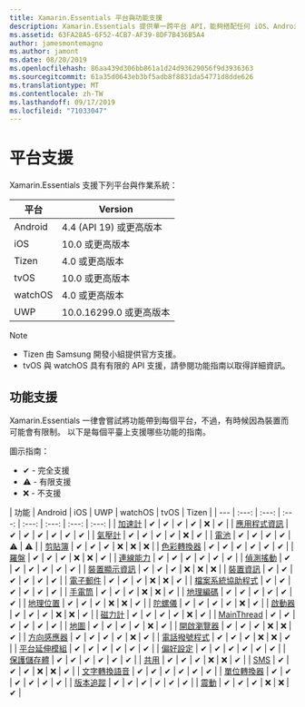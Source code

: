 ```yaml
---
title: Xamarin.Essentials 平台與功能支援
description: Xamarin.Essentials 提供單一跨平台 API，能夠搭配任何 iOS、Android 或 UWP 應用程式使用，且無論使用者介面建立的方式為何，都能從共用的程式碼進行存取。
ms.assetid: 63FA28A5-6F52-4CB7-AF39-8DF7B436B5A4
author: jamesmontemagno
ms.author: jamont
ms.date: 08/20/2019
ms.openlocfilehash: 86aa439d306bb861a1d24d93629056f9d3936363
ms.sourcegitcommit: 61a35d0643eb3bf5adb8f8831da54771d8dde626
ms.translationtype: MT
ms.contentlocale: zh-TW
ms.lasthandoff: 09/17/2019
ms.locfileid: "71033047"
---
```

# <a name="platform-support"></a>平台支援

Xamarin.Essentials 支援下列平台與作業系統：

| 平台 | Version |
| --- | --- |
| Android | 4.4 (API 19) 或更高版本 |
| iOS |10.0 或更高版本 |
| Tizen | 4.0 或更高版本 |
| tvOS | 10.0 或更高版本 |
| watchOS | 4.0 或更高版本 |
| UWP | 10.0.16299.0 或更高版本 |

> [!NOTE]
>
> * Tizen 由 Samsung 開發小組提供官方支援。
> * tvOS 與 watchOS 具有有限的 API 支援，請參閱功能指南以取得詳細資訊。

## <a name="feature-support"></a>功能支援

Xamarin.Essentials 一律會嘗試將功能帶到每個平台，不過，有時候因為裝置而可能會有限制。 以下是每個平臺上支援哪些功能的指南。

圖示指南：

* ✔ - 完全支援
* ⚠ - 有限支援
* ❌ - 不支援

| 功能 | Android | iOS | UWP | watchOS | tvOS | Tizen |
| --- | :---: | :---: | :---: | :---: | :---: | :---: | :---: |
| [加速計](accelerometer.md?context=xamarin/xamarin-forms) | ✔ | ✔ | ✔ | ✔ | ❌ | ✔ |
| [應用程式資訊](app-information.md?context=xamarin/xamarin-forms) | ✔ | ✔ | ✔ | ✔ | ✔ | ✔ |
| [氣壓計](barometer.md?context=xamarin/xamarin-forms) | ✔ | ✔ | ✔ | ✔ | ❌ | ✔ |
| [電池](battery.md?context=xamarin/xamarin-forms) | ✔ | ✔ | ✔ | ✔ | ⚠ | ⚠ |
| [剪貼簿](clipboard.md?context=xamarin/xamarin-forms) | ✔ | ✔ | ✔ | ❌ | ❌ | ❌ |
| [色彩轉換器](color-converters.md?context=xamarin/xamarin-forms) | ✔ | ✔ | ✔ | ✔ | ✔ | ✔ |
| [羅盤](compass.md?context=xamarin/xamarin-forms) | ✔ | ✔ | ✔ | ❌ | ❌ | ✔ |
| [連線能力](connectivity.md?context=xamarin/xamarin-forms) | ✔ | ✔ | ✔ | ✔ | ✔ | ✔ |
| [偵測搖動](detect-shake.md?context=xamarin/xamarin-forms) | ✔ | ✔ | ✔ | ✔ | ✔ | ✔ |
| [裝置顯示資訊](device-display.md?context=xamarin/xamarin-forms) | ✔ | ✔ | ✔ | ❌ | ❌ | ❌ |
| [裝置資訊](device-information.md?context=xamarin/xamarin-forms) | ✔ | ✔ | ✔ | ✔ | ✔ | ✔ |
| [電子郵件](email.md?context=xamarin/xamarin-forms) | ✔ | ✔ | ✔ | ❌ | ❌ | ✔ |
| [檔案系統協助程式](file-system-helpers.md?context=xamarin/xamarin-forms) | ✔ | ✔ | ✔ | ✔ | ✔ | ✔ |
| [手電筒](flashlight.md?context=xamarin/xamarin-forms) | ✔ | ✔ | ✔ | ❌ | ❌ | ✔ |
| [地理編碼](geocoding.md?context=xamarin/xamarin-forms) | ✔ | ✔ | ✔ | ✔ | ✔ | ✔ |
| [地理位置](geolocation.md?context=xamarin/xamarin-forms) | ✔ | ✔ | ✔ | ❌ | ❌ | ✔ |
| [陀螺儀](gyroscope.md?context=xamarin/xamarin-forms) | ✔ | ✔ | ✔ | ✔ | ❌ | ✔ |
| [啟動器](launcher.md?context=xamarin/xamarin-forms) | ✔ | ✔ | ✔ | ❌ | ❌ | ✔ |
| [磁力計](magnetometer.md?context=xamarin/xamarin-forms) | ✔ | ✔ | ✔ | ✔ | ❌ | ✔ |
| [MainThread](main-thread.md?content=xamarin/xamarin-forms) | ✔ | ✔ | ✔ | ✔ | ✔ | ✔ |
| [地圖](maps.md?content=xamarin/xamarin-forms) | ✔ | ✔ | ✔ | ✔ | ❌ | ✔ |
| [開啟瀏覽器](open-browser.md?context=xamarin/xamarin-forms) | ✔ | ✔ | ✔ | ❌ | ❌ | ✔ |
| [方向感應器](orientation-sensor.md?context=xamarin/xamarin-forms) | ✔ | ✔ | ✔ | ✔ | ❌ | ✔ |
| [電話撥號程式](phone-dialer.md?context=xamarin/xamarin-forms) | ✔ | ✔ | ✔ | ❌ | ❌ | ✔ |
| [平台延伸模組](platform-extensions.md?context=xamarin/xamarin-forms) | ✔ | ✔ | ✔ | ✔ | ✔ | ✔ |
| [偏好設定](preferences.md?context=xamarin/xamarin-forms) | ✔ | ✔ | ✔ | ✔ | ✔ | ✔ |
| [保護儲存體](secure-storage.md?context=xamarin/xamarin-forms) | ✔ | ✔ | ✔ | ✔ | ✔ | ✔ |
| [共用](share.md?context=xamarin/xamarin-forms) | ✔ | ✔ | ✔ | ❌ | ❌ | ✔ |
| [SMS](sms.md?context=xamarin/xamarin-forms) | ✔ | ✔ | ✔ | ❌ | ❌ | ✔ |
| [文字轉換語音](text-to-speech.md?context=xamarin/xamarin-forms) | ✔ | ✔ | ✔ | ✔ | ✔ | ✔ |
| [單位轉換器](unit-converters.md?context=xamarin/xamarin-forms) | ✔ | ✔ | ✔ | ✔ | ✔ | ✔ |
| [版本追蹤](version-tracking.md?context=xamarin/xamarin-forms) | ✔ | ✔ | ✔ | ✔ | ✔ | ✔ |
| [震動](vibrate.md?context=xamarin/xamarin-forms) | ✔ | ✔ | ✔ | ❌ | ❌ | ✔ |
